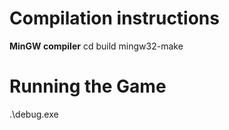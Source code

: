 # Compilation instructions 

**MinGW compiler**
    cd build
    mingw32-make


# Running the Game
.\debug.exe